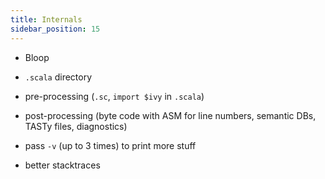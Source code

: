```yaml
---
title: Internals
sidebar_position: 15
---
```


- Bloop

- `.scala` directory

- pre-processing (`.sc`, `import $ivy` in `.scala`)

- post-processing (byte code with ASM for line numbers, semantic DBs, TASTy files, diagnostics)

- pass `-v` (up to 3 times) to print more stuff

- better stacktraces
